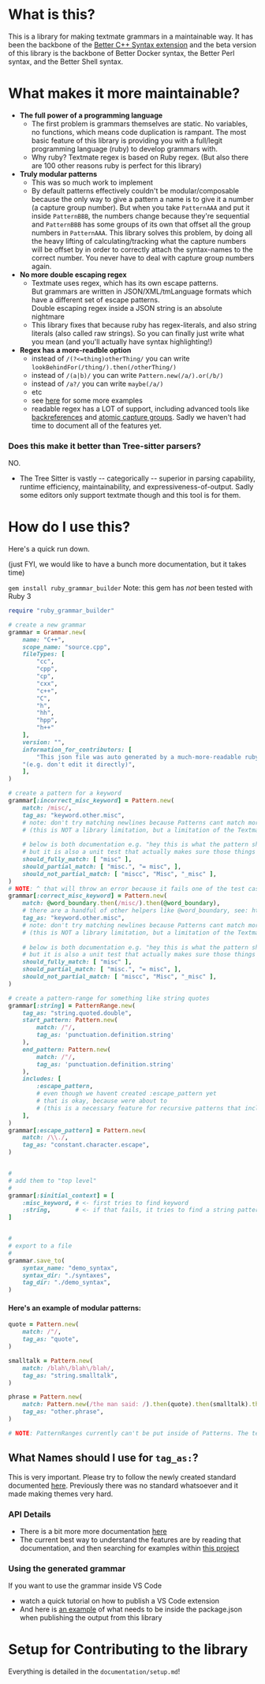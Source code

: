 # What is this?

This is a library for making textmate grammars in a maintainable way. It has been the backbone of the [Better C++ Syntax extension](https://marketplace.visualstudio.com/items?itemName=jeff-hykin.better-cpp-syntax) and the beta version of this library is the backbone of Better Docker syntax, the Better Perl syntax, and the Better Shell syntax.

# What makes it more maintainable?

- **The full power of a programming language**
  - The first problem is grammars themselves are static. No variables, no functions, which means code duplication is rampant. The most basic feature of this library is providing you with a full/legit programming language (ruby) to develop grammars with.
  - Why ruby? Textmate regex is based on Ruby regex. (But also there are 100 other reasons ruby is perfect for this library)
- **Truly modular patterns**
  - This was so much work to implement
  - By default patterns effectively couldn't be modular/composable because the only way to give a pattern a name is to give it a number (a capture group number). But when you take `PatternAAA` and put it inside `PatternBBB`, the numbers change because they're sequential and `PatternBBB` has some groups of its own that offset all the group numbers in `PatternAAA`. This library solves this problem, by doing all the heavy lifting of calculating/tracking what the capture numbers will be offset by in order to correctly attach the syntax-names to the correct number. You never have to deal with capture group numbers again.
- **No more double escaping regex**
  - Textmate uses regex, which has its own escape patterns.<br>But grammars are written in JSON/XML/tmLanguage formats which have a different set of escape patterns.<br>Double escaping regex inside a JSON string is an absolute nightmare
  - This library fixes that because ruby has regex-literals, and also string literals (also called raw strings). So you can finally just write what you mean (and you'll actually have syntax highlighting!)
- **Regex has a more-readble option**
  - instead of `/(?<=thing)otherThing/` you can write `lookBehindFor(/thing/).then(/otherThing/)`
  - instead of `/(a|b)/` you can write `Pattern.new(/a/).or(/b/)`
  - instead of `/a?/` you can write `maybe(/a/)`
  - etc
  - see [here](https://github.com/jeff-hykin/better-cpp-syntax/blob/fe873cdfacd1df7072e7b8c95df3df369c1ffcaa/documentation/CONTRIBUTING.md#readable-regex-guide) for some more examples
  - readable regex has a LOT of support, including advanced tools like [backreferences](https://www.regular-expressions.info/backref.html) and [atomic capture groups](https://www.regular-expressions.info/atomic.html). Sadly we haven't had time to document all of the features yet.

### Does this make it better than Tree-sitter parsers?

NO.
- The Tree Sitter is vastly -- categorically -- superior in parsing capability, runtime efficiency, maintainability, and expressiveness-of-output. Sadly some editors only support textmate though and this tool is for them.

# How do I use this?

Here's a quick run down.

(just FYI, we would like to have a bunch more documentation, but it takes time)

`gem install ruby_grammar_builder` Note: this gem has *not* been tested with Ruby 3

```ruby
require "ruby_grammar_builder"

# create a new grammar
grammar = Grammar.new(
    name: "C++",
    scope_name: "source.cpp",
    fileTypes: [
        "cc",
        "cpp",
        "cp",
        "cxx",
        "c++",
        "C",
        "h",
        "hh",
        "hpp",
        "h++"
    ],
    version: "",
    information_for_contributors: [
        "This json file was auto generated by a much-more-readable ruby file",
	"(e.g. don't edit it directly)",
    ],
)

# create a pattern for a keyword
grammar[:incorrect_misc_keyword] = Pattern.new(
    match: /misc/,
    tag_as: "keyword.other.misc",
    # note: don't try matching newlines because Patterns cant match more than one line
    # (this is NOT a library limitation, but a limitation of the Textmate engines that code editors use)
    
    # below is both documentation e.g. "hey this is what the pattern should/shouldnt do"
    # but it is also a unit test that actually makes sure those things are true
    should_fully_match: [ "misc" ],
    should_partial_match: [ "misc.", "= misc", ],
    should_not_partial_match: [ "miscc", "Misc", "_misc" ],
)
# NOTE: ^ that will throw an error because it fails one of the test cases
grammar[:correct_misc_keyword] = Pattern.new(
    match: @word_boundary.then(/misc/).then(@word_boundary),
    # there are a handful of other helpers like @word_boundary, see: https://github.com/jeff-hykin/ruby_grammar_builder/blob/master/documentation/patterns.md
    tag_as: "keyword.other.misc",
    # note: don't try matching newlines because Patterns cant match more than one line
    # (this is NOT a library limitation, but a limitation of the Textmate engines that code editors use)
    
    # below is both documentation e.g. "hey this is what the pattern should/shouldnt do"
    # but it is also a unit test that actually makes sure those things are true
    should_fully_match: [ "misc" ],
    should_partial_match: [ "misc.", "= misc", ],
    should_not_partial_match: [ "miscc", "Misc", "_misc" ],
)

# create a pattern-range for something like string quotes
grammar[:string] = PatternRange.new(
    tag_as: "string.quoted.double",
    start_pattern: Pattern.new(
        match: /"/,
        tag_as: 'punctuation.definition.string'
    ),
    end_pattern: Pattern.new(
        match: /"/,
        tag_as: 'punctuation.definition.string'
    ),
    includes: [
        :escape_pattern,
        # even though we havent created :escape_pattern yet
        # that is okay, because were about to
        # (this is a necessary feature for recursive patterns that include themselves)
    ],
)
grammar[:escape_pattern] = Pattern.new(
    match: /\\./,
    tag_as: "constant.character.escape",
)


# 
# add them to "top level"
# 
grammar[:$initial_context] = [
    :misc_keyword, # <- first tries to find keyword
    :string,       # <- if that fails, it tries to find a string pattern
]


# 
# export to a file
# 
grammar.save_to(
    syntax_name: "demo_syntax",
    syntax_dir: "./syntaxes",
    tag_dir: "./demo_syntax",
)
```

#### Here's an example of modular patterns:

```ruby
quote = Pattern.new(
    match: /"/,
    tag_as: "quote",
)

smalltalk = Pattern.new(
    match: /blah\/blah\/blah/,
    tag_as: "string.smalltalk",
)

phrase = Pattern.new(
    match: Pattern.new(/the man said: /).then(quote).then(smalltalk).then(quote),
    tag_as: "other.phrase",
)

# NOTE: PatternRanges currently can't be put inside of Patterns. The textmate engine doesn't support this, and we have not found a good enough workaround yet
```

## What Names should I use for `tag_as:`?

This is very important. Please try to follow the newly created standard documented [here](https://github.com/chbk/flight-manual.atom.io/blob/scopes/content/hacking-atom/sections/syntax-naming-conventions.md). Previously there was no standard whatsoever and it made making themes very hard.

### API Details

- There is a bit more more documentation [here](https://github.com/jeff-hykin/better-cpp-syntax/blob/fe873cdfacd1df7072e7b8c95df3df369c1ffcaa/documentation/CONTRIBUTING.md#L1)
- The current best way to understand the features are by reading that documentation, and then searching for examples within [this project](https://github.com/jeff-hykin/better-cpp-syntax/)


### Using the generated grammar

If you want to use the grammar inside VS Code
 - watch a quick tutorial on how to publish a VS Code extension
 - And here is [an example](https://github.com/jeff-hykin/better-cpp-syntax/blob/fe873cdfacd1df7072e7b8c95df3df369c1ffcaa/package.json#L35) of what needs to be inside the package.json when publishing the output from this library



# Setup for Contributing to the library

Everything is detailed in the `documentation/setup.md`!
